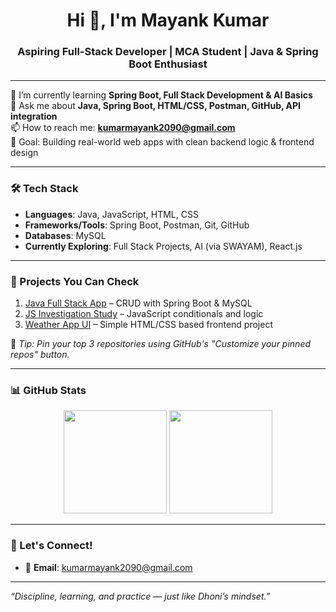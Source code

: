 <h1 align="center">Hi 👋, I'm Mayank Kumar</h1>
<h3 align="center">Aspiring Full-Stack Developer | MCA Student | Java & Spring Boot Enthusiast</h3>

---

🌱 I’m currently learning **Spring Boot, Full Stack Development & AI Basics**  
💬 Ask me about **Java, Spring Boot, HTML/CSS, Postman, GitHub, API integration**  
📫 How to reach me: **kumarmayank2090@gmail.com**  
🎯 Goal: Building real-world web apps with clean backend logic & frontend design

---

### 🛠️ Tech Stack
- **Languages**: Java, JavaScript, HTML, CSS  
- **Frameworks/Tools**: Spring Boot, Postman, Git, GitHub  
- **Databases**: MySQL  
- **Currently Exploring**: Full Stack Projects, AI (via SWAYAM), React.js

---

### 📌 Projects You Can Check
1. [Java Full Stack App](https://github.com/kumarmayank02/java-fullstack-project) – CRUD with Spring Boot & MySQL  
2. [JS Investigation Study](https://github.com/kumarmayank02/JS-Investigation-study) – JavaScript conditionals and logic  
3. [Weather App UI](https://github.com/kumarmayank02/weather-app) – Simple HTML/CSS based frontend project  

📌 *Tip: Pin your top 3 repositories using GitHub's "Customize your pinned repos" button.*

---

### 📊 GitHub Stats

<p align="center">
  <img src="https://github-readme-stats.vercel.app/api?username=kumarmayank02&show_icons=true&theme=tokyonight" height="165"/>
  <img src="https://streak-stats.demolab.com?user=kumarmayank02&theme=tokyonight&date_format=M%20j%5B%2C%20Y%5D" height="165"/>
</p>


---

### 🤝 Let's Connect!
- 📧 **Email**: kumarmayank2090@gmail.com  


---

*“Discipline, learning, and practice — just like Dhoni’s mindset.”*


